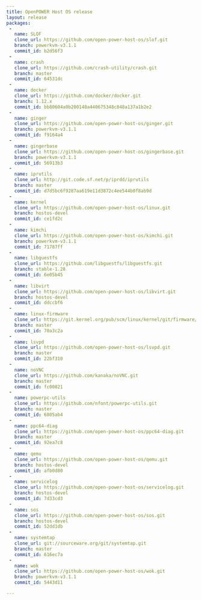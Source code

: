 ```yaml
---
title: OpenPOWER Host OS release
layout: release
packages:
 -
   name: SLOF
   clone_url: https://github.com/open-power-host-os/slof.git
   branch: powerkvm-v3.1.1
   commit_id: b2d56f3
 -
   name: crash
   clone_url: https://github.com/crash-utility/crash.git
   branch: master
   commit_id: 64531dc
 -
   name: docker
   clone_url: https://github.com/docker/docker.git
   branch: 1.12.x
   commit_id: bb80604a0b200140a440675348c848a137a1b2e2
 -
   name: ginger
   clone_url: https://github.com/open-power-host-os/ginger.git
   branch: powerkvm-v3.1.1
   commit_id: f9164a4
 -
   name: gingerbase
   clone_url: https://github.com/open-power-host-os/gingerbase.git
   branch: powerkvm-v3.1.1
   commit_id: 56913b3
 -
   name: iprutils
   clone_url: http://git.code.sf.net/p/iprdd/iprutils
   branch: master
   commit_id: d7d5bc6f9287aa619e11d3872c4ee544b0f8ab9d
 -
   name: kernel
   clone_url: https://github.com/open-power-host-os/linux.git
   branch: hostos-devel
   commit_id: ce1fd2c
 -
   name: kimchi
   clone_url: https://github.com/open-power-host-os/kimchi.git
   branch: powerkvm-v3.1.1
   commit_id: 71787ff
 -
   name: libguestfs
   clone_url: https://github.com/libguestfs/libguestfs.git
   branch: stable-1.28
   commit_id: 6e05b45
 -
   name: libvirt
   clone_url: https://github.com/open-power-host-os/libvirt.git
   branch: hostos-devel
   commit_id: ddccbf6
 -
   name: linux-firmware
   clone_url: https://git.kernel.org/pub/scm/linux/kernel/git/firmware/linux-firmware.git
   branch: master
   commit_id: 70a3c2a
 -
   name: lsvpd
   clone_url: https://github.com/open-power-host-os/lsvpd.git
   branch: master
   commit_id: 22bf310
 -
   name: noVNC
   clone_url: https://github.com/kanaka/noVNC.git
   branch: master
   commit_id: fc00821
 -
   name: powerpc-utils
   clone_url: https://github.com/nfont/powerpc-utils.git
   branch: master
   commit_id: 6805ab4
 -
   name: ppc64-diag
   clone_url: https://github.com/open-power-host-os/ppc64-diag.git
   branch: master
   commit_id: 92ea7c8
 -
   name: qemu
   clone_url: https://github.com/open-power-host-os/qemu.git
   branch: hostos-devel
   commit_id: afb0d80
 -
   name: servicelog
   clone_url: https://github.com/open-power-host-os/servicelog.git
   branch: hostos-devel
   commit_id: 7d33cd3
 -
   name: sos
   clone_url: https://github.com/open-power-host-os/sos.git
   branch: hostos-devel
   commit_id: 52dd1db
 -
   name: systemtap
   clone_url: git://sourceware.org/git/systemtap.git
   branch: master
   commit_id: 616ec7a
 -
   name: wok
   clone_url: https://github.com/open-power-host-os/wok.git
   branch: powerkvm-v3.1.1
   commit_id: 5443d11

---
```

